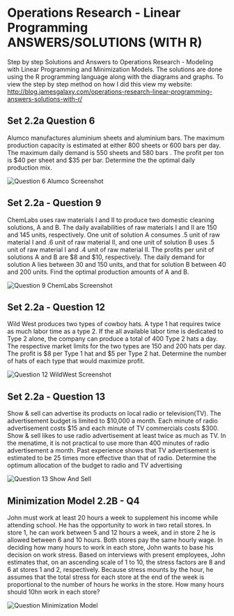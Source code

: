 # Operations Research - Linear Programming ANSWERS/SOLUTIONS (WITH R)
Step by step Solutions and Answers to Operations Research - Modeling with Linear Programming and Minimization Models. The solutions are done using the R programming language along with the diagrams and graphs. To view the step by step method on how I did this view my website: http://blog.jamesgalaxy.com/operations-research-linear-programming-answers-solutions-with-r/

## Set 2.2a Question 6

Alumco manufactures aluminium sheets and aluminium bars. The maximum production capacity is estimated at either 800 sheets or 600 bars per day. The maximum daily demand is 550 sheets and 580 bars . The profit per ton is $40 per sheet and $35 per bar. Determine the the optimal daily production mix.

![Question 6 Alumco Screenshot](https://raw.githubusercontent.com/jamesadhitthana/UPH_OR_2018/master/screenshots/James%20Script%20Set%202.2a%20Question%206%20(Alumco).png)

## Set 2.2a - Question 9

ChemLabs uses raw materials I and II to produce two domestic cleaning solutions, A and B. The daily availabilities of raw materials I and II are 150 and 145 units, respectively. One unit of solution A consumes .5 unit of raw material I and .6 unit of raw material II, and one unit of solution B uses .5 unit of raw material I and .4 unit of raw material II. The profits per unit of solutions A and B are $8 and $10, respectively. The daily demand for solution A lies between 30 and 150 units, and that for solution B between 40 and 200 units. Find the optimal production amounts of A and B.


![Question 9 ChemLabs Screenshot](https://raw.githubusercontent.com/jamesadhitthana/UPH_OR_2018/master/screenshots/James%20Script%20Set%202.2a%20-%20Question%209%20(ChemLabs).png)

## Set 2.2a - Question 12

Wild West produces two types of cowboy hats. A type 1 hat requires twice as much labor time as a type 2. If the all available labor time is dedicated to Type 2 alone, the company can produce a total of 400 Type 2 hats a day. The respective market limits for the two types are 150 and 200 hats per day. The profit is $8 per Type 1 hat and $5 per Type 2 hat. Determine the number of hats of each type that would maximize profit.

![Question 12 WildWest Screenshot](https://raw.githubusercontent.com/jamesadhitthana/UPH_OR_2018/master/screenshots/James%20Script%20Set%202.2a%20-%20Question%2012%20(Wild%20West).png)
    
## Set 2.2a - Question 13

Show & sell can advertise its products on local radio or television(TV). The advertisement budget is limited to $10,000 a month. Each minute of radio advertisement costs $15 and each minute of TV commercials costs $300. Show & sell likes to use radio advertisement at least twice as much as TV. In the menatime, it is not practical to use more than 400 minutes of radio advertisement a month. Past experience shows that TV advertisement is estimated to be 25 times more effective than that of radio. Determine the optimum allocation of the budget to radio and TV advertising


![Question 13 Show And Sell](https://raw.githubusercontent.com/jamesadhitthana/UPH_OR_2018/master/screenshots/James%20Script%20Set%202.2a%20-%20Question%2013%20(Show%20and%20Sell).png)

    
## Minimization Model 2.2B - Q4

John must work at least 20 hours a week to supplement his income while attending school. He has the opportunity to work in two retail stores. In store 1, he can work between
    5 and 12 hours a week, and in store 2 he is allowed between 6 and 10 hours. Both stores pay the same hourly wage. In deciding how many hours to work in each store, John wants to base his decision on work stress. Based on interviews with present employees,
    John estimates that, on an ascending scale of 1 to 10, the stress factors are 8 and 6 at stores 1 and 2, respectively. Because stress mounts by the hour, he assumes that the total stress for each store at the end of the week is proportional to the number of hours he works in the store. How many hours should 10hn work in each store? 

![Question Minimization Model](https://raw.githubusercontent.com/jamesadhitthana/UPH_OR_2018/master/screenshots/James%20Script%20Minimization%20Model%202.2B%20-%20Question%204%20(John).png)
